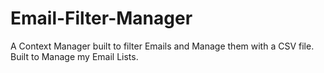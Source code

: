 # Email-Filter-Manager
A Context Manager built to filter Emails and Manage them with a CSV file.  Built to Manage my Email Lists.
